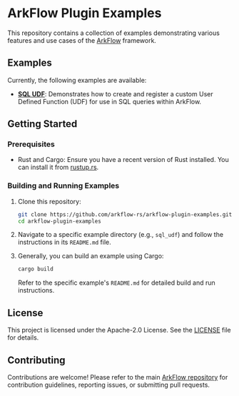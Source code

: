 # ArkFlow Plugin Examples

This repository contains a collection of examples demonstrating various features and use cases of the [ArkFlow](https://github.com/arkflow-rs/arkflow) framework.

## Examples

Currently, the following examples are available:

*   **[SQL UDF](./sql_udf/README.md)**: Demonstrates how to create and register a custom User Defined Function (UDF) for use in SQL queries within ArkFlow.

## Getting Started

### Prerequisites

*   Rust and Cargo: Ensure you have a recent version of Rust installed. You can install it from [rustup.rs](https://rustup.rs/).

### Building and Running Examples

1.  Clone this repository:
    ```bash
    git clone https://github.com/arkflow-rs/arkflow-plugin-examples.git
    cd arkflow-plugin-examples
    ```

2.  Navigate to a specific example directory (e.g., `sql_udf`) and follow the instructions in its `README.md` file.

3.  Generally, you can build an example using Cargo:
    ```bash
    cargo build 
    ```

    Refer to the specific example's `README.md` for detailed build and run instructions.

## License

This project is licensed under the Apache-2.0 License. See the [LICENSE](./LICENSE) file for details.

## Contributing

Contributions are welcome! Please refer to the main [ArkFlow repository](https://github.com/arkflow-rs/arkflow) for contribution guidelines, reporting issues, or submitting pull requests.